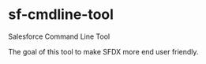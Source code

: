 # sf-cmdline-tool
Salesforce Command Line Tool

The goal of this tool to make SFDX more end user friendly.
